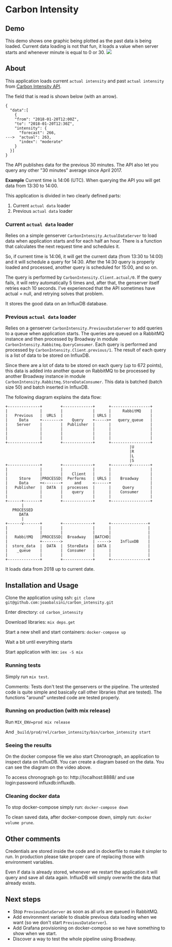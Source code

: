 # Carbon Intensity

## Demo

This demo shows one graphic being plotted as the past data is being loaded. Current data loading is not that fun, it loads a value when server starts and whenever minute is equal to 0 or 30.
![](./carbon_intensity_loader.gif)

## About

This application loads current `actual intensity` and past `actual intensity` from [Carbon Intensity API](https://carbon-intensity.github.io/api-definitions/#carbon-intensity-api-v2-0-0).

The field that is read is shown below (with an arrow).
```
{
  "data":[
    {
    "from": "2018-01-20T12:00Z",
    "to": "2018-01-20T12:30Z",
    "intensity": {
      "forecast": 266,
--->  "actual": 263,
      "index": "moderate"
    }
  }]
}
```


The API publishes data for the previous 30 minutes. The API also let you query any other "30 minutes" average since April 2017.

**Example** 
Current time is 14:06 (UTC).
When querying the API you will get data from 13:30 to 14:00.


This application is divided in two clearly defined parts:

1) Current `actual data` loader
2) Previous `actual data` loader

### Current `actual data` loader
Relies on a simple genserver `CarbonIntensity.ActualDataServer` to load data when application starts and for each half an hour. There is a function that calculates the next request time and schedules it.

So, if current time is 14:06, it will get the current data (from 13:30 to 14:00) and it will schedule a query for 14:30. After the 14:30 query is properly loaded and processed, another query is scheduled for 15:00, and so on.

The query is performed by `CarbonIntensity.Client.actual/0`. If the query fails, it will retry automatically 5 times and, after that, the genserver itself retries each 10 seconds. I've experienced that the API sometimes have actual = null, and retrying solves that problem.

It stores the good data on an InfluxDB database.

### Previous `actual data` loader
Relies on a genserver `CarbonIntensity.PreviousDataServer` to add queries to a queue when application starts.
The queries are queued on a RabbitMQ instance and then processed by Broadway in module `CarbonIntensity.Rabbitmq.QueryConsumer`. Each query is performed and processed by `CarbonIntensity.Client.previous/1`. The result of each query is a list of data to be stored on InfluxDB. 

Since there are a lot of data to be stored on each query (up to 672 points), this data is added into another queue on RabbitMQ to be processed by another Broadway instance in module `CarbonIntensity.Rabbitmq.StoreDataConsumer`. This data is batched (batch size 50) and batch inserted in InfluxDB.

The following diagram explains the data flow:
```
+--------------+        +-------------+      +-----------------+
|              |        |             |      |     RabbitMQ    |
|   Previous   |  URLS  |             | URLS |                 |
|     Data     +-------->    Query    +----->+   query_queue   |
|    Server    |        |  Publisher  |      |                 |
|              |        |             |      |                 |
|              |        |             |      |                 |
|              |        |             |      |                 |
+--------------+        +-------------+      +-----------------+
                                                      |U
                                                      |R
                                                      |L
                                                      |S
+--------------+        +-------------+      +--------v--------+
|              |        |             |      |                 |
|              |        |    Client   |      |                 |
|     Store    |PROCESSD|  Performs   | URLS |    Broadway     |
|     Data     +<-------+     and     <------+                 |
|   Publisher  |  DATA  |  processes  |      |     Query       |
|              |        |    query    |      |    Consumer     |
|              |        |             |      |                 |
+------+-------+        +-------------+      +-----------------+
       |
   PROCESSED
      DATA
       |
+------v-------+        +-------------+      +----------------+
|              |        |             |      |                |
|              |        |             |      |                |
|   RabbitMQ   |PROCESSD|  Broadway   |BATCHD|                |
|              +-------->             | ----->    InfluxDB    |
|  store_data  |  DATA  |  StoreData  | DATA |                |
|    _queue    |        |  Consumer   |      |                |
|              |        |             |      |                |
+--------------+        +-------------+      +----------------+

```

It loads data from 2018 up to current date. 

## Installation and Usage

Clone the application using ssh: `git clone git@github.com:joaobalsini/carbon_intensity.git`

Enter directory: `cd carbon_intensity`

Download libraries: `mix deps.get`

Start a new shell and start containers: `docker-compose up`

Wait a bit until everything starts

Start application with iex: `iex -S mix`

### Running tests

Simply run `mix test`.

Comments: Tests don't test the genservers or the pipeline. The untested code is quite simple and basically call other libraries (that are tested). The functions "around" untested code are tested properly.

### Running on production (with mix release)

Run `MIX_ENV=prod mix release`

And `_build/prod/rel/carbon_intensity/bin/carbon_intensity start`

### Seeing the results

On the docker compose file we also start Chronograph, an application to inspect data on InfluxDB. You can create a diagram based on the data. You can see the diagram on the video above.

To access chronograph go to: http://localhost:8888/ and use login:password influxdb:influxdb.

### Cleaning docker data

To stop docker-compose simply run: `docker-compose down`

To clean saved data, after docker-compose down, simply run: `docker volume prune`.

## Other comments

Credentials are stored inside the code and in dockerfile to make it simpler to run. In production please take proper care of replacing those with environment variables.

Even if data is already stored, whenever we restart the application it will query and save all data again. InfluxDB will simply overwrite the data that already exists.

## Next steps

- Stop `PreviousDataServer` as soon as all urls are queued in RabbitMQ.
- Add environment variable to disable previous data loading when we want (so we don't start `PreviousDataServer`).
- Add Grafana provisioning on docker-compose so we have something to show when we start.
- Discover a way to test the whole pipeline using Broadway.
